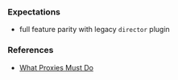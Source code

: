 
### Expectations

* full feature parity with legacy `director` plugin

### References

* [What Proxies Must Do](https://www.mnot.net/blog/2011/07/11/what_proxies_must_do)
